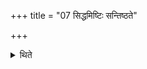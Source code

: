 +++
title = "07 सिद्धमिष्टिः सन्तिष्ठते"

+++

<details><summary>थिते</summary>

7. The offering stands completely established in the usual manner.
</details>
